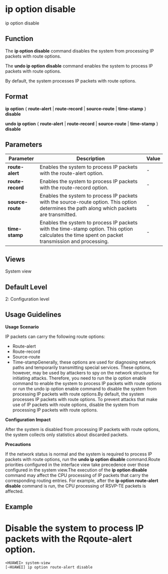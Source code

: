 ip option disable
=================

ip option disable

Function
--------



The **ip option disable** command disables the system from processing IP packets with route options.

The **undo ip option disable** command enables the system to process IP packets with route options.



By default, the system processes IP packets with route options.


Format
------

**ip option** { **route-alert** | **route-record** | **source-route** | **time-stamp** } **disable**

**undo ip option** { **route-alert** | **route-record** | **source-route** | **time-stamp** } **disable**


Parameters
----------

| Parameter | Description | Value |
| --- | --- | --- |
| **route-alert** | Enables the system to process IP packets with the route-alert option. | - |
| **route-record** | Enables the system to process IP packets with the route-record option. | - |
| **source-route** | Enables the system to process IP packets with the source-route option. This option determines the path along which packets are transmitted. | - |
| **time-stamp** | Enables the system to process IP packets with the time-stamp option. This option calculates the time spent on packet transmission and processing. | - |



Views
-----

System view


Default Level
-------------

2: Configuration level


Usage Guidelines
----------------

**Usage Scenario**

IP packets can carry the following route options:

* Route-alert
* Route-record
* Source-route
* Time-stampGenerally, these options are used for diagnosing network paths and temporarily transmitting special services. These options, however, may be used by attackers to spy on the network structure for initiating attacks. Therefore, you need to run the ip option enable command to enable the system to process IP packets with route options or run the undo ip option enable command to disable the system from processing IP packets with route options.By default, the system processes IP packets with route options. To prevent attacks that make use of IP packets with route options, disable the system from processing IP packets with route options.

**Configuration Impact**



After the system is disabled from processing IP packets with route options, the system collects only statistics about discarded packets.



**Precautions**



If the network status is normal and the system is required to process IP packets with route options, run the **undo ip option disable** command.Route priorities configured in the interface view take precedence over those configured in the system view.The execution of the **ip option disable** command may affect the CPU processing of IP packets that carry the corresponding routing entries. For example, after the **ip option route-alert disable** command is run, the CPU processing of RSVP-TE packets is affected.




Example
-------

# Disable the system to process IP packets with the Rqoute-alert option.
```
<HUAWEI> system-view
[~HUAWEI] ip option route-alert disable

```